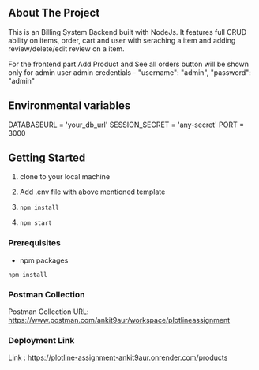 <!-- ABOUT THE PROJECT -->
## About The Project
This is an Billing System Backend built with NodeJs. It features full CRUD ability on items, order, cart and user with seraching a item and adding review/delete/edit review on a item.

For the frontend part Add Product and See all orders button will be shown only for admin user 
admin credentials - "username": "admin", "password": "admin"

## Environmental variables
DATABASEURL = 'your_db_url'
SESSION_SECRET = 'any-secret'
PORT = 3000

<!-- GETTING STARTED -->
## Getting Started

1. clone to your local machine

2. Add .env file with above mentioned template

3. ```npm install```

4. ```npm start```

### Prerequisites
* npm packages

```npm install```

### Postman Collection
Postman Collection URL:  https://www.postman.com/ankit9aur/workspace/plotlineassignment

### Deployment Link
Link :  https://plotline-assignment-ankit9aur.onrender.com/products
